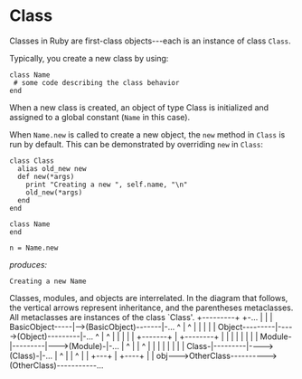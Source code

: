 # Class

Classes in Ruby are first-class objects---each is an instance of class
`Class`.

Typically, you create a new class by using:

    class Name
     # some code describing the class behavior
    end

When a new class is created, an object of type Class is initialized and
assigned to a global constant (`Name` in this case).

When `Name.new` is called to create a new object, the `new` method in `Class`
is run by default. This can be demonstrated by overriding `new` in `Class`:

    class Class
      alias old_new new
      def new(*args)
        print "Creating a new ", self.name, "\n"
        old_new(*args)
      end
    end

    class Name
    end

    n = Name.new

*produces:*

    Creating a new Name

Classes, modules, and objects are interrelated. In the diagram that follows,
the vertical arrows represent inheritance, and the parentheses metaclasses.
All metaclasses are instances of the class `Class'.
                             +---------+             +-...
                             |         |             |
             BasicObject-----|-->(BasicObject)-------|-...
                 ^           |         ^             |
                 |           |         |             |
              Object---------|----->(Object)---------|-...
                 ^           |         ^             |
                 |           |         |             |
                 +-------+   |         +--------+    |
                 |       |   |         |        |    |
                 |    Module-|---------|--->(Module)-|-...
                 |       ^   |         |        ^    |
                 |       |   |         |        |    |
                 |     Class-|---------|---->(Class)-|-...
                 |       ^   |         |        ^    |
                 |       +---+         |        +----+
                 |                     |
    obj--->OtherClass---------->(OtherClass)-----------...
